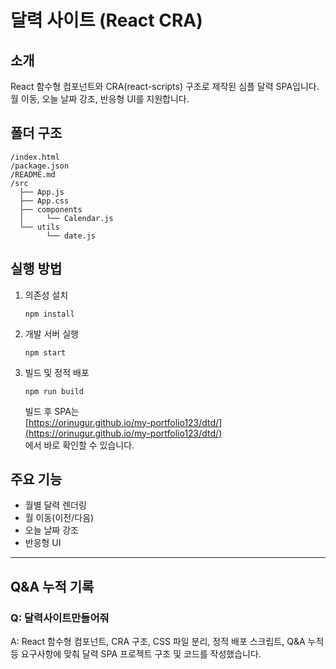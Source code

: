 # 달력 사이트 (React CRA)

## 소개
React 함수형 컴포넌트와 CRA(react-scripts) 구조로 제작된 심플 달력 SPA입니다.  
월 이동, 오늘 날짜 강조, 반응형 UI를 지원합니다.

## 폴더 구조
```
/index.html
/package.json
/README.md
/src
  ├── App.js
  ├── App.css
  ├── components
  │     └── Calendar.js
  └── utils
        └── date.js
```

## 실행 방법
1. 의존성 설치  
   ```
   npm install
   ```
2. 개발 서버 실행  
   ```
   npm start
   ```
3. 빌드 및 정적 배포  
   ```
   npm run build
   ```
   빌드 후 SPA는  
   [https://orinugur.github.io/my-portfolio123/dtd/](https://orinugur.github.io/my-portfolio123/dtd/)  
   에서 바로 확인할 수 있습니다.

## 주요 기능
- 월별 달력 렌더링
- 월 이동(이전/다음)
- 오늘 날짜 강조
- 반응형 UI

---

## Q&A 누적 기록

### Q: 달력사이트만들어줘  
A: React 함수형 컴포넌트, CRA 구조, CSS 파일 분리, 정적 배포 스크립트, Q&A 누적 등 요구사항에 맞춰 달력 SPA 프로젝트 구조 및 코드를 작성했습니다.